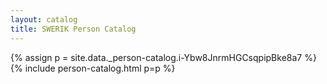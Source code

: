 ```yaml
---
layout: catalog
title: SWERIK Person Catalog
---
```

{% assign p = site.data._person-catalog.i-Ybw8JnrmHGCsqpipBke8a7 %}
{% include person-catalog.html p=p %}

